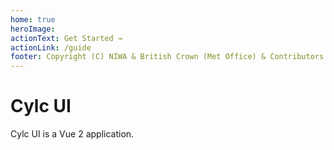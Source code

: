 ```yaml
---
home: true
heroImage:
actionText: Get Started →
actionLink: /guide
footer: Copyright (C) NIWA & British Crown (Met Office) & Contributors.
---
```


# Cylc UI

Cylc UI is a Vue 2 application.
